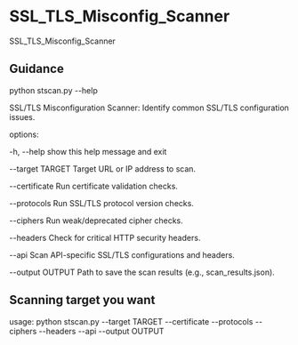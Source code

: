 # SSL_TLS_Misconfig_Scanner
SSL_TLS_Misconfig_Scanner

Guidance 
-----------
python stscan.py --help


SSL/TLS Misconfiguration Scanner: Identify common SSL/TLS configuration issues.

options:

  -h, --help       show this help message and exit

  --target TARGET  Target URL or IP address to scan.

  --certificate    Run certificate validation checks.

  --protocols      Run SSL/TLS protocol version checks.

  --ciphers        Run weak/deprecated cipher checks.

  --headers        Check for critical HTTP security headers.

  --api            Scan API-specific SSL/TLS configurations and headers.

  --output OUTPUT  Path to save the scan results (e.g., scan_results.json).
  

Scanning target you want 
-------------------------

  usage: python stscan.py --target TARGET --certificate --protocols --ciphers --headers --api --output OUTPUT
